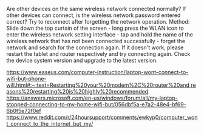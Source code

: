 Are other devices on the same wireless network connected normally?
If other devices can connect, is the wireless network password entered correct?
Try to reconnect after forgetting the network operation. Method: Slide down the top curtain of the screen - long press the WLAN icon to enter the wireless network setting interface - tap and hold the name of the wireless network that has not been connected successfully - forget the network and search for the connection again.
If it doesn't work, please restart the tablet and router respectively and try connecting again.
Check the device system version and upgrade to the latest version.

https://www.easeus.com/computer-instruction/laptop-wont-connect-to-wifi-but-phone-will.html#:~:text=Restarting%20your%20modem%2C%20router%20and,reasons%20restarting%20is%20highly%20recommended.
https://answers.microsoft.com/en-us/windows/forum/all/my-laptop-stopped-connecting-to-my-home-wifi-but/056dbf5a-e7a2-48e4-bf69-6b0f5e72f0ef
https://www.reddit.com/r/24hoursupport/comments/ewkyp0/computer_wont_connect_to_the_internet_but_my/
